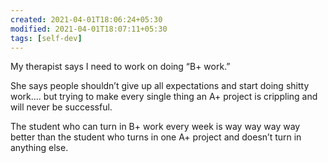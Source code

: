 ```yaml
---
created: 2021-04-01T18:06:24+05:30
modified: 2021-04-01T18:07:11+05:30
tags: [self-dev]
---
```


 My therapist says I need to work on doing “B+ work.”

She says people shouldn’t give up all expectations and start doing shitty work.... but trying to make every single thing an A+ project is crippling and will never be successful.

The student who can turn in B+ work every week is way way way way better than the student who turns in one A+ project and doesn’t turn in anything else. 
